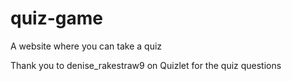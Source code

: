 # quiz-game
A website where you can take a quiz

Thank you to denise_rakestraw9 on Quizlet for the quiz questions
